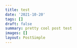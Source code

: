 ```yaml
---
title: test
date: '2021-10-20'
tags: []
draft: false
summary: pretty cool post test
images: []
layout: PostSimple
---
```

